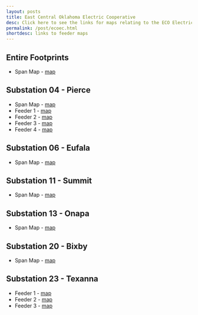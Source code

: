 ```yaml
---
layout: posts
title: East Central Oklahoma Electric Cooperative
desc: Click here to see the links for maps relating to the ECO Electric Cooperative.  This is organized by substation/feeders. 
permalink: /post/ecoec.html
shortdesc: links to feeder maps
---
```


Entire Footprints
----------------
* Span Map - [map](/coop/ecoec/all_span.html)

Substation 04 - Pierce
--------------
* Span Map - [map](/coop/ecoec/substat_pierce_04.html)
* Feeder 1 - [map](/coop/ecoec/pierce_s04_f1.html)
* Feeder 2 - [map](/coop/ecoec/pierce_s04_f2.html)
* Feeder 3 - [map](/coop/ecoec/pierce_s04_f3.html)
* Feeder 4 - [map](/coop/ecoec/pierce_s04_f4.html)

Substation 06 - Eufala
--------------
* Span Map - [map](/coop/ecoec/substat_eufaula_06.html)

Substation 11 - Summit
--------------
* Span Map - [map](/coop/ecoec/substat_summit_11.html)

Substation 13 - Onapa
--------------
* Span Map - [map](/coop/ecoec/substat_onapa_13.html)

Substation 20 - Bixby
--------------
* Span Map - [map](/coop/ecoec/substat_bixby_20.html)

Substation 23 - Texanna
--------------
* Feeder 1 - [map](/coop/ecoec/texanna_s23_f1.html)
* Feeder 2 - [map](/coop/ecoec/texanna_s23_f2.html)
* Feeder 3 - [map](/coop/ecoec/texanna_s23_f3.html)

